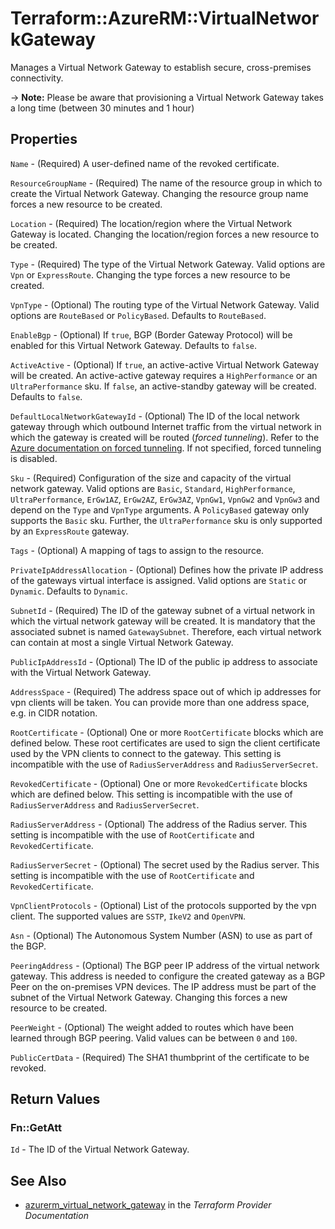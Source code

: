 # Terraform::AzureRM::VirtualNetworkGateway

Manages a Virtual Network Gateway to establish secure, cross-premises connectivity.

-> **Note:** Please be aware that provisioning a Virtual Network Gateway takes a long time (between 30 minutes and 1 hour)

## Properties

`Name` - (Required) A user-defined name of the revoked certificate.

`ResourceGroupName` - (Required) The name of the resource group in which to create the Virtual Network Gateway. Changing the resource group name forces a new resource to be created.

`Location` - (Required) The location/region where the Virtual Network Gateway is located. Changing the location/region forces a new resource to be created.

`Type` - (Required) The type of the Virtual Network Gateway. Valid options are `Vpn` or `ExpressRoute`. Changing the type forces a new resource to be created.

`VpnType` - (Optional) The routing type of the Virtual Network Gateway. Valid options are `RouteBased` or `PolicyBased`. Defaults to `RouteBased`.

`EnableBgp` - (Optional) If `true`, BGP (Border Gateway Protocol) will be enabled for this Virtual Network Gateway. Defaults to `false`.

`ActiveActive` - (Optional) If `true`, an active-active Virtual Network Gateway will be created. An active-active gateway requires a `HighPerformance` or an `UltraPerformance` sku. If `false`, an active-standby gateway will be created. Defaults to `false`.

`DefaultLocalNetworkGatewayId` -  (Optional) The ID of the local network gateway through which outbound Internet traffic from the virtual network in which the gateway is created will be routed (*forced tunneling*). Refer to the [Azure documentation on forced tunneling](https://docs.microsoft.com/en-us/azure/vpn-gateway/vpn-gateway-forced-tunneling-rm). If not specified, forced tunneling is disabled.

`Sku` - (Required) Configuration of the size and capacity of the virtual network gateway. Valid options are `Basic`, `Standard`, `HighPerformance`, `UltraPerformance`, `ErGw1AZ`, `ErGw2AZ`, `ErGw3AZ`, `VpnGw1`, `VpnGw2` and `VpnGw3` and depend on the `Type` and `VpnType` arguments. A `PolicyBased` gateway only supports the `Basic` sku. Further, the `UltraPerformance` sku is only supported by an `ExpressRoute` gateway.

`Tags` - (Optional) A mapping of tags to assign to the resource.

`PrivateIpAddressAllocation` - (Optional) Defines how the private IP address of the gateways virtual interface is assigned. Valid options are `Static` or `Dynamic`. Defaults to `Dynamic`.

`SubnetId` - (Required) The ID of the gateway subnet of a virtual network in which the virtual network gateway will be created. It is mandatory that the associated subnet is named `GatewaySubnet`. Therefore, each virtual network can contain at most a single Virtual Network Gateway.

`PublicIpAddressId` - (Optional) The ID of the public ip address to associate with the Virtual Network Gateway.

`AddressSpace` - (Required) The address space out of which ip addresses for vpn clients will be taken. You can provide more than one address space, e.g. in CIDR notation.

`RootCertificate` - (Optional) One or more `RootCertificate` blocks which are defined below. These root certificates are used to sign the client certificate used by the VPN clients to connect to the gateway. This setting is incompatible with the use of `RadiusServerAddress` and `RadiusServerSecret`.

`RevokedCertificate` - (Optional) One or more `RevokedCertificate` blocks which are defined below. This setting is incompatible with the use of `RadiusServerAddress` and `RadiusServerSecret`.

`RadiusServerAddress` - (Optional) The address of the Radius server. This setting is incompatible with the use of `RootCertificate` and `RevokedCertificate`.

`RadiusServerSecret` - (Optional) The secret used by the Radius server. This setting is incompatible with the use of `RootCertificate` and `RevokedCertificate`.

`VpnClientProtocols` - (Optional) List of the protocols supported by the vpn client. The supported values are `SSTP`, `IkeV2` and `OpenVPN`.

`Asn` - (Optional) The Autonomous System Number (ASN) to use as part of the BGP.

`PeeringAddress` - (Optional) The BGP peer IP address of the virtual network gateway. This address is needed to configure the created gateway as a BGP Peer on the on-premises VPN devices. The IP address must be part of the subnet of the Virtual Network Gateway. Changing this forces a new resource to be created.

`PeerWeight` - (Optional) The weight added to routes which have been learned through BGP peering. Valid values can be between `0` and `100`.

`PublicCertData` - (Required) The SHA1 thumbprint of the certificate to be revoked.


## Return Values

### Fn::GetAtt

`Id` - The ID of the Virtual Network Gateway.

## See Also

* [azurerm_virtual_network_gateway](https://www.terraform.io/docs/providers/azurerm/r/virtual_network_gateway.html) in the _Terraform Provider Documentation_
